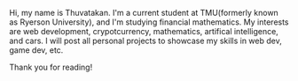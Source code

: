 Hi, my name is Thuvatakan. I'm a current student at TMU(formerly known as Ryerson University), and I'm studying financial mathematics. 
My interests are web development, crypotcurrency, mathematics, artifical intelligence, and cars. I will post all personal projects to showcase my skills in 
web dev, game dev, etc. 

Thank you for reading!

